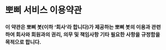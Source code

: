# 뽀삐 서비스 이용약관
### 이 약관은 뽀삐 봇(이하 ‘회사’라 합니다)가 제공하는 뽀삐 봇의 이용과 관련하여 회사와 회원과의 권리, 의무 및 책임사항 기타 필요한 사항을 규정함을 목적으로 합니다.

